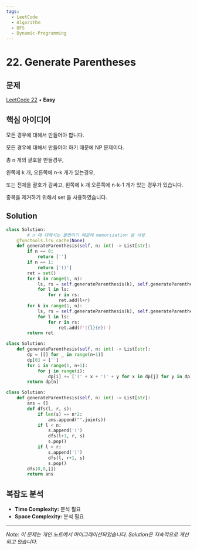```yaml
---
tags:
  - LeetCode
  - Algorithm
  - DFS
  - Dynamic-Programming
---
```


# 22. Generate Parentheses

## 문제

[LeetCode 22](https://leetcode.com/problems/generate-parentheses/) • **Easy**

## 핵심 아이디어

모든 경우에 대해서 만들어야 합니다.

모든 경우에 대해서 만들어야 하기 때문에 NP 문제이다.

총 n 개의 괄호을 만들경우,

왼쪽에 k 개, 오른쪽에 n-k 개가 있는경우,

또는 전체을 괄호가 감싸고, 왼쪽에 k 개 오른쪽에 n-k-1 개가 있는 경우가 있습니다.

중복을 제거하기 위해서 set 을 사용하였습니다.

## Solution

```python
class Solution:
		# n 에 대해서는 불변이기 때문에 memorization 을 사용
    @functools.lru_cache(None)
    def generateParenthesis(self, n: int) -> List[str]:
        if n == 0:
            return ['']
        if n == 1:
            return ['()']
        ret = set()
        for k in range(1, n):
            ls, rs = self.generateParenthesis(k), self.generateParenthesis(n-k)
            for l in ls:
                for r in rs:
                    ret.add(l+r)
        for k in range(1, n):
            ls, rs = self.generateParenthesis(k), self.generateParenthesis(n-k-1)
            for l in ls:
                for r in rs:
                    ret.add(f'({l}{r})')
        return ret
```

  

  

```python
class Solution:
    def generateParenthesis(self, n: int) -> List[str]:
        dp = [[] for _ in range(n+1)]
        dp[0] = ['']
        for i in range(1, n+1):
            for j in range(i):
                dp[i] += ['(' + x + ')' + y for x in dp[j] for y in dp[i-j-1]]
        return dp[n]
```

  

  

```python
class Solution:
    def generateParenthesis(self, n: int) -> List[str]:
        ans = []
        def dfs(l, r, s):
            if len(s) == n*2:
                ans.append("".join(s))
            if l < n:
                s.append('(')
                dfs(l+1, r, s)
                s.pop()
            if l > r:
                s.append(')')
                dfs(l, r+1, s)
                s.pop()
        dfs(0,0,[])
        return ans
```

## 복잡도 분석

- **Time Complexity:** 분석 필요
- **Space Complexity:** 분석 필요


---

*Note: 이 문제는 개인 노트에서 마이그레이션되었습니다. Solution은 지속적으로 개선되고 있습니다.*
